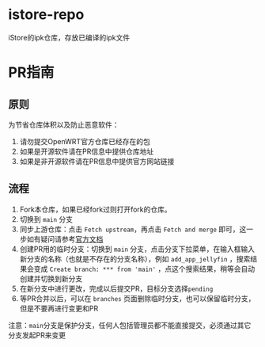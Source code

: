 # istore-repo
iStore的ipk仓库，存放已编译的ipk文件

# PR指南
## 原则
为节省仓库体积以及防止恶意软件：
1. 请勿提交OpenWRT官方仓库已经存在的包
2. 如果是开源软件请在PR信息中提供仓库地址
3. 如果是非开源软件请在PR信息中提供官方网站链接

## 流程
1. Fork本仓库，如果已经fork过则打开fork的仓库。
2. 切换到 `main` 分支
3. 同步上游仓库：点击 `Fetch upstream`，再点击 `Fetch and merge` 即可，这一步如有疑问请参考[官方文档](https://docs.github.com/en/github/collaborating-with-pull-requests/working-with-forks/syncing-a-fork#syncing-a-fork-from-the-web-ui) 
4. 创建PR用的临时分支：切换到 `main` 分支，点击分支下拉菜单，在输入框输入新分支的名称（也就是不存在的分支名称），例如 `add_app_jellyfin` ，搜索结果会变成 `Create branch: *** from 'main'` ，点这个搜索结果，稍等会自动创建并切换到新分支
5. 在新分支中进行更改，完成以后提交PR，目标分支选择`pending`
6. 等PR合并以后，可以在 `branches` 页面删除临时分支，也可以保留临时分支，但是不要再进行变更和PR

注意：`main`分支是保护分支，任何人包括管理员都不能直接提交，必须通过其它分支发起PR来变更
